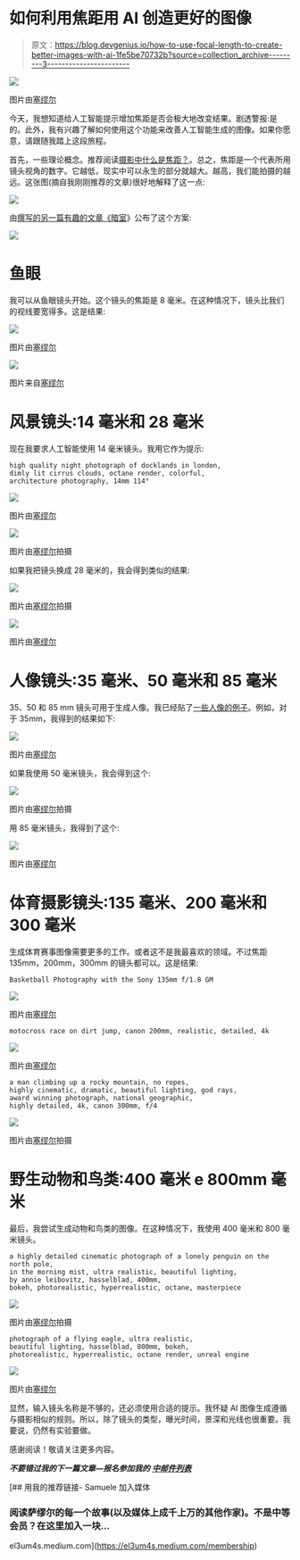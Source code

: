 # 如何利用焦距用 AI 创造更好的图像

> 原文：<https://blog.devgenius.io/how-to-use-focal-length-to-create-better-images-with-ai-1fe5be70732b?source=collection_archive---------3----------------------->

![](img/16fb3cc6c7407e41ddcdf5bdaf41ab7f.png)

图片由[塞缪尔](https://medium.com/@el3um4s)

今天，我想知道给人工智能提示增加焦距是否会极大地改变结果。剧透警报:是的。此外，我有兴趣了解如何使用这个功能来改善人工智能生成的图像。如果你愿意，请跟随我踏上这段旅程。

首先，一些理论概念。推荐阅读[摄影中什么是焦距？](https://photographylife.com/what-is-focal-length-in-photography)。总之，焦距是一个代表所用镜头视角的数字。它越低，现实中可以永生的部分就越大。越高，我们能拍摄的越远。这张图(摘自我刚刚推荐的文章)很好地解释了这一点:

![](img/cb5e76eb8ee8ddb2d22e3362280cee54.png)

由[撰写的另一篇有趣的文章《暗室](https://thedarkroom.com/focal-length/)》公布了这个方案:

![](img/75fa9d164fb0b628892465a674e158a7.png)

# 鱼眼

我可以从鱼眼镜头开始。这个镜头的焦距是 8 毫米。在这种情况下，镜头比我们的视线要宽得多。这是结果:

![](img/8e61dadfa60934dd09b073d4cbb3ed35.png)

图片由[塞缪尔](https://medium.com/@el3um4s)

![](img/97f59bf5b7cae3352ccba6de284ac03a.png)

图片来自[塞缪尔](https://medium.com/@el3um4s)

# 风景镜头:14 毫米和 28 毫米

现在我要求人工智能使用 14 毫米镜头。我用它作为提示:

```
high quality night photograph of docklands in london,
dimly lit cirrus clouds, octane render, colorful,
architecture photography, 14mm 114°
```

![](img/4ebef7ab0fb66c53fb1751e3a69cc132.png)

图片由[塞缪尔](https://medium.com/@el3um4s)

![](img/b6ee06811ca944a4ab226a9637055c3e.png)

图片由[塞缪尔](https://medium.com/@el3um4s)拍摄

如果我把镜头换成 28 毫米的，我会得到类似的结果:

![](img/52fa004373f37ca75999ed944c387b13.png)

图片由[塞缪尔](https://medium.com/@el3um4s)拍摄

![](img/1c0d57f89959a26a739fa7c6b7877cc5.png)

图片由[塞缪尔](https://medium.com/@el3um4s)

# 人像镜头:35 毫米、50 毫米和 85 毫米

35、50 和 85 mm 镜头可用于生成人像。我已经贴了[一些人像的例子](https://medium.com/mlearning-ai/10-ai-prompts-for-realistic-photography-portraits-da5edeacb031)。例如，对于 35mm，我得到的结果如下:

![](img/b1ff50dd18797a1ea5c3040aff90316e.png)

图片由[塞缪尔](https://medium.com/@el3um4s)

如果我使用 50 毫米镜头，我会得到这个:

![](img/c466e18173af988eab6256d2b4511655.png)

图片由[塞缪尔](https://medium.com/@el3um4s)拍摄

用 85 毫米镜头，我得到了这个:

![](img/e2a8ad5b7502a815b0ffad68e42aa0e9.png)

图片由[塞缪尔](https://medium.com/@el3um4s)

# 体育摄影镜头:135 毫米、200 毫米和 300 毫米

生成体育赛事图像需要更多的工作。或者这不是我最喜欢的领域。不过焦距 135mm，200mm，300mm 的镜头都可以。这是结果:

```
Basketball Photography with the Sony 135mm f/1.8 GM
```

![](img/6401dee94f109c71216e9ea14b7237a2.png)

图片由[塞缪尔](https://medium.com/@el3um4s)

```
motocross race on dirt jump, canon 200mm, realistic, detailed, 4k
```

![](img/fab8bb72e473d9ab7f41745acb86816d.png)

图片由[塞缪尔](https://medium.com/@el3um4s)

```
a man climbing up a rocky mountain, no ropes,
highly cinematic, dramatic, beautiful lighting, god rays,
award winning photograph, national geographic,
highly detailed, 4k, canon 300mm, f/4
```

![](img/06469dfd3391633d3449e4a87d4640e2.png)

图片由[塞缪尔](https://medium.com/@el3um4s)拍摄

# 野生动物和鸟类:400 毫米 e 800mm 毫米

最后，我尝试生成动物和鸟类的图像。在这种情况下，我使用 400 毫米和 800 毫米镜头。

```
a highly detailed cinematic photograph of a lonely penguin on the north pole,
in the morning mist, ultra realistic, beautiful lighting,
by annie leibovitz, hasselblad, 400mm,
bokeh, photorealistic, hyperrealistic, octane, masterpiece
```

![](img/cdc9be1f5c802b9dbfedc5be92d6ff3d.png)

图片由[塞缪尔](https://medium.com/@el3um4s)拍摄

```
photograph of a flying eagle, ultra realistic,
beautiful lighting, hasselblad, 800mm, bokeh,
photorealistic, hyperrealistic, octane render, unreal engine
```

![](img/2ed568d8454d30640f89aa30543fda92.png)

图片由[塞缪尔](https://medium.com/@el3um4s)

显然，输入镜头名称是不够的，还必须使用合适的提示。我怀疑 AI 图像生成遵循与摄影相似的规则。所以，除了镜头的类型，曝光时间，景深和光线也很重要。我要说，仍然有实验要做。

感谢阅读！敬请关注更多内容。

***不要错过我的下一篇文章—报名参加我的*** [***中邮件列表***](https://medium.com/subscribe/@el3um4s)

[](https://el3um4s.medium.com/membership) [## 用我的推荐链接- Samuele 加入媒体

### 阅读萨缪尔的每一个故事(以及媒体上成千上万的其他作家)。不是中等会员？在这里加入一块…

el3um4s.medium.com](https://el3um4s.medium.com/membership)